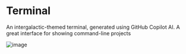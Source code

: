 # Terminal

An intergalactic-themed terminal, generated using GitHub Copilot AI. A great interface for showing command-line projects

![image](https://github.com/emilyslade123/Terminal/assets/60137462/9a909572-d02e-44d1-b735-e7cb8bcd750a)
